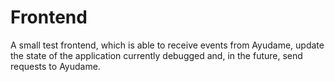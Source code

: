 # Frontend

A small test frontend, which is able to receive events from Ayudame, 
update the state of the application currently debugged and, in the future, send requests to Ayudame.
